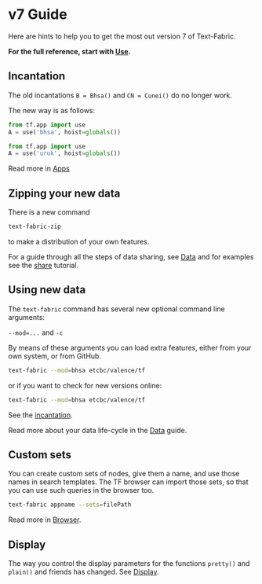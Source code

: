 # v7 Guide

Here are hints to help you to get the most out version 7 of Text-Fabric.

**For the full reference, start with [Use](Use.md).**

## Incantation 

The old incantations `B = Bhsa()` and `CN = Cunei()` do no longer work.

The new way is as follows:

```python
from tf.app import use
A = use('bhsa', hoist=globals())
```

```python
from tf.app import use
A = use('uruk', hoist=globals())
```

Read more in [Apps](../Api/App.md#incantation)

## Zipping your new data

There is a new command

```sh
text-fabric-zip
```

to make a distribution of your own features.

For a guide through all the steps of data sharing, see [Data](../Api/Data.md)
and for examples see the
[share]({{etcbcnb}}/bhsa/blob/master/tutorial/share.ipynb)
tutorial.

## Using new data

The `text-fabric` command has several new optional command line arguments: 

`--mod=...` and `-c`

By means of these arguments you can load extra features, either from your own
system, or from GitHub.

```sh
text-fabric --mod=bhsa etcbc/valence/tf
```

or if you want to check for new versions online:

```sh
text-fabric --mod=bhsa etcbc/valence/tf
```

See the [incantation](../Api/App.md#incantation).

Read more about your data life-cycle in the [Data](../Api/Data.md) guide.

## Custom sets

You can create custom sets of nodes, give them a name, and use those names
in search templates. 
The TF browser can import those sets, so that you can use such queries in the browser too.

```sh
text-fabric appname --sets=filePath
```

Read more in [Browser](Browser.md#custom-sets).

## Display

The way you control the display parameters for the functions `pretty()` and `plain()`
and friends has changed. See [Display](../Api/App.md#display).
